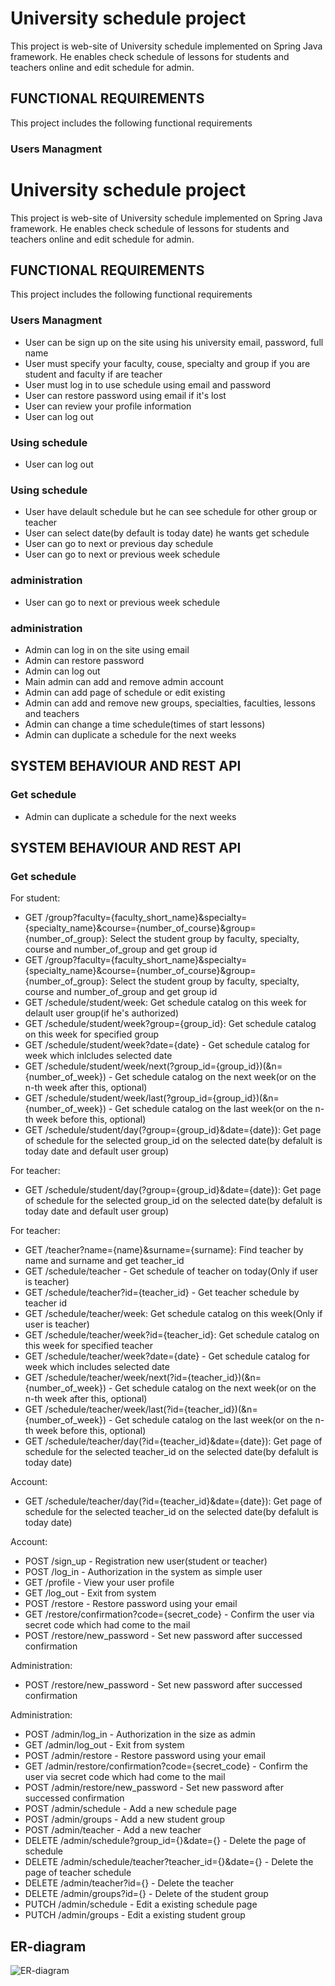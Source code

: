 # University schedule project

This project is web-site of University schedule implemented on Spring Java framework. He enables check schedule of lessons for students and teachers online and edit schedule for admin.

## FUNCTIONAL REQUIREMENTS

This project includes the following functional requirements

### Users Managment
# University schedule project

This project is web-site of University schedule implemented on Spring Java framework. He enables check schedule of lessons for students and teachers online and edit schedule for admin.

## FUNCTIONAL REQUIREMENTS

This project includes the following functional requirements

### Users Managment
- User can be sign up on the site using his university email, password, full name
- User must specify your faculty, couse, specialty and group if you are student and faculty if are teacher
- User must log in to use schedule using email and password
- User can restore password using email if it's lost
- User can review your profile information
- User can log out

### Using schedule
- User can log out

### Using schedule
- User have delault schedule but he can see schedule for other group or teacher
- User can select date(by default is today date) he wants get schedule
- User can go to next or previous day schedule
- User can go to next or previous week schedule

### administration
- User can go to next or previous week schedule

### administration
- Admin can log in on the site using email
- Admin can restore password
- Admin can log out
- Main admin can add and remove admin account
- Admin can add page of schedule or edit existing
- Admin can add and remove new groups, specialties, faculties, lessons and teachers
- Admin can change a time schedule(times of start lessons)
- Admin can duplicate a schedule for the next weeks

## SYSTEM BEHAVIOUR AND REST API

### Get schedule
- Admin can duplicate a schedule for the next weeks

## SYSTEM BEHAVIOUR AND REST API

### Get schedule
For student:
- GET /group?faculty={faculty_short_name}&specialty={specialty_name}&course={number_of_course}&group={number_of_group}:
  Select the student group by faculty, specialty, course and number_of_group and get group id
- GET /group?faculty={faculty_short_name}&specialty={specialty_name}&course={number_of_course}&group={number_of_group}:
  Select the student group by faculty, specialty, course and number_of_group and get group id
- GET /schedule/student/week: Get schedule catalog on this week for delault user group(if he's authorized)
- GET /schedule/student/week?group={group_id}: Get schedule catalog on this week for specified group
- GET /schedule/student/week?date={date} - Get schedule catalog for week which inlcludes selected date
- GET /schedule/student/week/next(?group_id={group_id})(&n={number_of_week}) - Get schedule catalog on the next week(or on the n-th week after this, optional)
- GET /schedule/student/week/last(?group_id={group_id})(&n={number_of_week}) - Get schedule catalog on the last week(or on the n-th week before this, optional)
- GET /schedule/student/day(?group={group_id}&date={date}): Get page of schedule for the selected group_id on the selected date(by defalult is today date and default user group)

For teacher:
- GET /schedule/student/day(?group={group_id}&date={date}): Get page of schedule for the selected group_id on the selected date(by defalult is today date and default user group)

For teacher:
- GET /teacher?name={name}&surname={surname}: Find teacher by name and surname and get teacher_id
- GET /schedule/teacher - Get schedule of teacher on today(Only if user is teacher)
- GET /schedule/teacher?id={teacher_id} - Get teacher schedule by teacher id
- GET /schedule/teacher/week: Get schedule catalog on this week(Only if user is teacher)
- GET /schedule/teacher/week?id={teacher_id}: Get schedule catalog on this week for specified teacher
- GET /schedule/teacher/week?date={date} - Get schedule catalog for week which includes selected date
- GET /schedule/teacher/week/next(?id={teacher_id})(&n={number_of_week}) - Get schedule catalog on the next week(or on the n-th week after this, optional)
- GET /schedule/teacher/week/last(?id={teacher_id})(&n={number_of_week}) - Get schedule catalog on the last week(or on the n-th week before this, optional)
- GET /schedule/teacher/day(?id={teacher_id}&date={date}): Get page of schedule for the selected teacher_id on the selected date(by defalult is today date)

Account:
- GET /schedule/teacher/day(?id={teacher_id}&date={date}): Get page of schedule for the selected teacher_id on the selected date(by defalult is today date)

Account:
- POST /sign_up - Registration new user(student or teacher)
- POST /log_in - Authorization in the system as simple user
- GET /profile - View your user profile
- GET /log_out - Exit from system
- POST /restore - Restore password using your email
- GET /restore/confirmation?code={secret_code} - Confirm the user via secret code which had come to the mail
- POST /restore/new_password - Set new password after successed confirmation

Administration:
- POST /restore/new_password - Set new password after successed confirmation

Administration:
- POST /admin/log_in - Authorization in the size as admin
- GET /admin/log_out - Exit from system
- POST /admin/restore - Restore password using your email
- GET /admin/restore/confirmation?code={secret_code} - Confirm the user via secret code which had come to the mail
- POST /admin/restore/new_password - Set new password after successed confirmation
- POST /admin/schedule - Add a new schedule page
- POST /admin/groups - Add a new student group
- POST /admin/teacher - Add a new teacher
- DELETE /admin/schedule?group_id={}&date={} - Delete the page of schedule
- DELETE /admin/schedule/teacher?teacher_id={}&date={} - Delete the page of teacher schedule
- DELETE /admin/teacher?id={} - Delete the teacher
- DELETE /admin/groups?id={} - Delete of the student group
- PUTCH /admin/schedule - Edit a existing schedule page
- PUTCH /admin/groups - Edit a existing student group


## ER-diagram
![ER-diagram](https://github.com/taras123programmer/springProject/ERD.png)